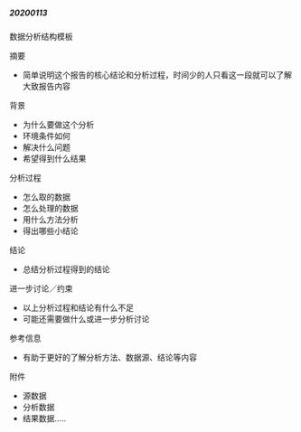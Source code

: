 ##### 20200113

数据分析结构模板

摘要

+ 简单说明这个报告的核心结论和分析过程，时间少的人只看这一段就可以了解大致报告内容

背景

+ 为什么要做这个分析
+ 环境条件如何
+ 解决什么问题
+ 希望得到什么结果

分析过程

+ 怎么取的数据
+ 怎么处理的数据
+ 用什么方法分析
+ 得出哪些小结论

结论

+ 总结分析过程得到的结论

进一步讨论／约束

+ 以上分析过程和结论有什么不足
+ 可能还需要做什么或进一步分析讨论

参考信息

+ 有助于更好的了解分析方法、数据源、结论等内容

附件

+ 源数据
+ 分析数据
+ 结果数据.....